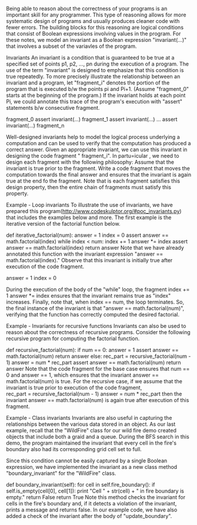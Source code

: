 Being able to reason about the correctness of your programs is an important skill for any programmer. This type of reasoning allows for 
more systematic design of programs and usually produces cleaner code with fewer errors. The building blocks for this reasoning are logical conditions that 
consist of Boolean expressions involving values in the program. For these notes, we model an invariant as a Boolean expression "invariant(...)" that involves
a subset of the variavles of the program.

Invariants
An invariant is a condition that is guaranteed to be true at a specified set of points p1, p2, ..., pn during the execution of a program. The use of the term 
"invariant" is designed to emphasize that this condition is true repeatedly. To more precisely illustrate the relationship between an invariant and a program, 
let "fragment_i" denotes the portion of the program that is executed b/w the points pi and Pi+1. (Assume "fragment_0" starts at the beginning of the program.) 
If the invariant holds at each point Pi, we could annotate this trace of the program's execution with "assert" statements b/w consecutive fragment.

fragment_0
assert invariant(...)
fragment_1
assert invariant(...)
...
assert invariant(...)
fragment_n

Well-designed invariants help to model the logical process underlying a computation and can be used to verify that the computation has produced a correct answer. 
Given an appropriate invariant, we can use this invariant in designing the code fragment " fragment_i". In partu=icular , we need to design each fragment with 
the following philosophy:
      Assume that the invariant is true prior to the fragment. Write a code fragment that moves the computation towards the final answer and ensures that the 
      invariant is again true at the end fo the fragment.
Note that is each fragment satisfies this design property, then the entire chain of fragments must satisfy this property.

Example - Loop invariants
To illustrate the use of invariants, we have prepared this program(http://www.codeskulptor.org/#poc_invariants.py) that includes the examples below and more. The 
first example is the iterative version of the factorial function below.

def iterative_factorial(num):
    answer = 1
    index = 0
    assert answer == math.factorial(index)
    while index < num:
        index += 1
        answer *= index
        assert answer == math.factorial(index)
    return answer
Note that we have already annotated this function with the invariant expression "answer == math.factorial(index)." Observe that this invariant is initially true 
after execution of the code fragment.

  answer = 1
  index = 0

During the execution of the body of the "while" loop, the fragment
  index += 1
  answer *= index
ensures that the invariant remains true as "index" increases. Finally, note that, when index == num, the loop terminates. So, the final instance of the invariant 
is that "answer == math.factorial(num)", verifying that the function has correctly computed the desired factorial.

Example - Invariants for recursive functions
Invariants can also be used to reason about the correctness of recursive programs. Consider the following recursive program for computing the factorial function.

def recursive_factorial(num):
    if num == 0:
        answer = 1
        assert answer == math.factorial(num)
        return answer
    else:
        rec_part = recursive_factorial(num - 1)
        answer = num * rec_part
        assert answer == math.factorial(num)
        return answer
Note that the code fragment for the base case ensures that num == 0 and answer == 1, which ensures that the invariant answer == math.factorial(num) is true. 
For the recursive case, if we assume that the invariant is true prior to execution of the code fragment,  
  rec_part = recursive_factorial(num - 1)
  answer = num * rec_part
then the invariant answer == math.factorial(num) is again true after execution of this fragment.

Example - Class invariants
Invariants are also useful in capturing the relationships between the various data stored in an object. As our last example, recall that the "WildFire" class for 
our wild fire demo created objects that include both a graid and a queue. During the BFS search in this demo, the program maintained the invariant that every cell 
in the fire's boundary also had its corresponding grid cell set to full. 

Since this condition cannot be easily captured by a single Boolean expression, we have implemented the invariant as a new class method "boundary_invariant" for the 
"WildFire" class.

def boundary_invariant(self):
        for cell in self.fire_boundary():
            if self.is_empty(cell[0], cell[1]):
                print "Cell " + str(cell) + " in fire boundary is empty."
                return False
        return True
Note this method checks the invariant for cells in the fire's boundary and, if it detects a violation of the invariant, prints a message and returns false.
In our example code, we have also added a check of the invariant after the body of "update_boundary".

